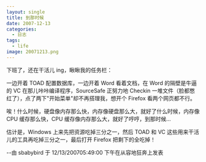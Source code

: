 ```yaml
---
layout: single
title: 到那时候
date: 2007-12-13
categories:
  - 日志
tags:
  - life
image: 20071213.png
---
```


下班了，还在干活儿 ing，瞅瞅我的任务栏：

一边开着 TOAD 配置数据库，一边开着 Word 看着文档，在 Word 的隔壁是牛逼的 VC 在那儿咔咔编译程序，SourceSafe 正努力地 Checkin 一堆文件（脸都憋红了），点了两下\"开始菜单\"却不再搭理我，想开个 Firefox 看两个网页都不行。

唉！什么时候，硬盘像内存那么快，内存像硬盘那么大，就好了什么时候，内存像 CPU 缓存那么快，CPU 缓存像内存那么大，就好了哼哼，到那时候...

估计是，Windows 上来先把资源吃掉三分之一，然后 TOAD 和 VC 这些用来干活儿的工具再吃掉三分之一，最后打开 Firefox 把剩下的全吃掉！

--由 sbabybird 于 12/13/200705&#58;49&#58;00 下午在从容地狂奔上发表
